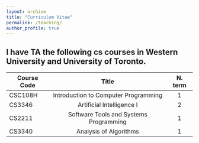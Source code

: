 ```yaml
---
layout: archive
title: "Curriculum Vitae"
permalink: /teaching/
author_profile: true
---
```

I have TA the following cs courses in Western University and University of Toronto.
---

| Course Code  | Title                                             | N. term |
|--------------| :-----------------------------------------------: |:-------:| 
| CSC108H      | Introduction to Computer Programming              | 1       | 
| CS3346       | Artificial Intelligence I                         | 2       |
| CS2211       | Software Tools and Systems Programming            | 1       |
| CS3340       | Analysis of Algorithms                            | 1       |
